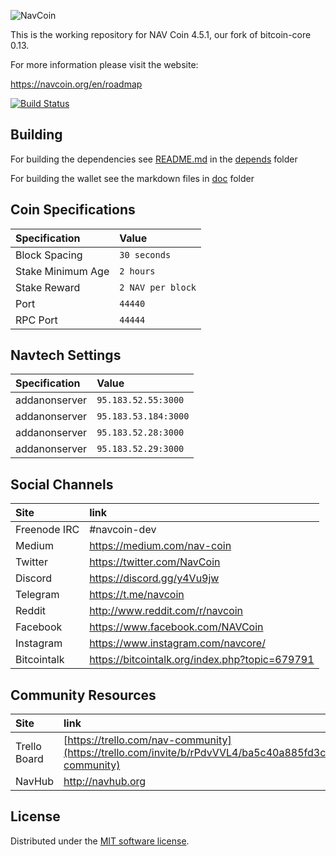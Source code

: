 ![NavCoin](./img/logo-extended.png)

This is the working repository for NAV Coin 4.5.1, our fork of bitcoin-core 0.13.

For more information please visit the website:

https://navcoin.org/en/roadmap

[![Build Status](https://travis-ci.org/NAVCoin/navcoin-core.svg?branch=master)](https://travis-ci.org/NAVCoin/navcoin-core)

## Building

For building the dependencies see [README.md](depends/README.md) in the [depends](depends) folder

For building the wallet see the markdown files in [doc](doc) folder

## Coin Specifications

| Specification     | Value             |
| :---------------- | :---------------- |
| Block Spacing     | `30 seconds`      |
| Stake Minimum Age | `2 hours`         |
| Stake Reward      | `2 NAV per block` |
| Port              | `44440`           |
| RPC Port          | `44444`           |

## Navtech Settings

| Specification | Value                |
| :------------ | :------------------- |
| addanonserver | `95.183.52.55:3000`  |
| addanonserver | `95.183.53.184:3000` |
| addanonserver | `95.183.52.28:3000`  |
| addanonserver | `95.183.52.29:3000`  |

## Social Channels

| Site         | link                                           |
| :----------- | :--------------------------------------------- |
| Freenode IRC | #navcoin-dev                                   |
| Medium       | https://medium.com/nav-coin                    |
| Twitter      | https://twitter.com/NavCoin                    |
| Discord      | https://discord.gg/y4Vu9jw                     |
| Telegram     | https://t.me/navcoin                           |
| Reddit       | http://www.reddit.com/r/navcoin                |
| Facebook     | https://www.facebook.com/NAVCoin               |
| Instagram    | https://www.instagram.com/navcore/             |
| Bitcointalk  | https://bitcointalk.org/index.php?topic=679791 |

## Community Resources

| Site         | link                                                                                                                    |
| :----------- | :---------------------------------------------------------------------------------------------------------------------- |
| Trello Board | [https://trello.com/nav-community](https://trello.com/invite/b/rPdvVVL4/ba5c40a885fd3c02cda2a8b406ff7124/nav-community) |
| NavHub       | http://navhub.org                                                                                                       |

## License

Distributed under the [MIT software license](http://www.opensource.org/licenses/mit-license.php).
